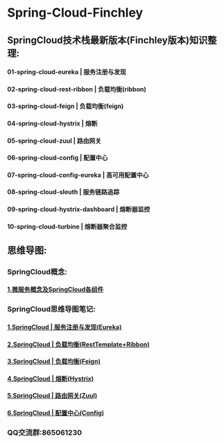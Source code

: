 # Spring-Cloud-Finchley

## SpringCloud技术栈最新版本(Finchley版本)知识整理:

#### 01-spring-cloud-eureka | 服务注册与发现
#### 02-spring-cloud-rest-ribbon | 负载均衡(ribbon)
#### 03-spring-cloud-feign | 负载均衡(feign)
#### 04-spring-cloud-hystrix | 熔断
#### 05-spring-cloud-zuul | 路由网关
#### 06-spring-cloud-config | 配置中心
#### 07-spring-cloud-config-eureka | 高可用配置中心
#### 08-spring-cloud-sleuth | 服务链路追踪
#### 09-spring-cloud-hystrix-dashboard | 熔断器监控
#### 10-spring-cloud-turbine | 熔断器聚合监控

## 思维导图:

### SpringCloud概念:

#### [1.微服务概念及SpringCloud各组件](http://www.edrawsoft.cn/viewer/public/s/3906d082909597)

### SpringCloud思维导图笔记:

#### [1.SpringCloud | 服务注册与发现(Eureka)](http://www.edrawsoft.cn/viewer/public/s/d8ad5184137612)
#### [2.SpringCloud | 负载均衡(RestTemplate+Ribbon)](http://www.edrawsoft.cn/viewer/public/s/daa6c751350974)
#### [3.SpringCloud | 负载均衡(Feign)](http://www.edrawsoft.cn/viewer/public/s/ba9f9249470314)
#### [4.SpringCloud | 熔断(Hystrix)](http://www.edrawsoft.cn/viewer/public/s/228e9412456944)
#### [5.SpringCloud | 路由网关(Zuul)](http://www.edrawsoft.cn/viewer/public/s/0128f695888967)
#### [6.SpringCloud | 配置中心(Config)](http://www.edrawsoft.cn/viewer/public/s/bc2ea196566776)


### QQ交流群:865061230
